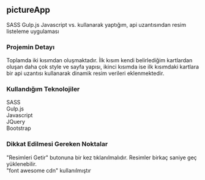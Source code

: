 ## pictureApp
SASS Gulp.js Javascript vs. kullanarak yaptığım, api uzantısından resim listeleme uygulaması

### Projemin Detayı
Toplamda iki kısımdan oluşmaktadır. İlk kısım kendi belirlediğim kartlardan oluşan daha çok style ve sayfa yapısı, ikinci kısımda ise ilk kısımdaki kartlara bir
api uzantısı kullanarak dinamik resim verileri eklenmektedir.

### Kullandığım Teknolojiler
SASS <br/>
Gulp.js <br/>
Javascript <br/>
JQuery <br/>
Bootstrap

### Dikkat Edilmesi Gereken Noktalar

"Resimleri Getir" butonuna bir kez tıklanılmalıdır. Resimler birkaç saniye geç yüklenebilir. <br/>
"font awesome cdn" kullanılmıştır
